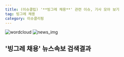 ```yaml
---
title: (이슈클립) '**빙그레 채용**' 관련 이슈, 기사 모아 보기
tag: 빙그레 채용
category: 이슈클리핑
---
```

![wordcloud](https://s3.ap-northeast-2.amazonaws.com/lyrics101-wordcloud/2018-09-28-1538120443.png)
![news_img](https://user-images.githubusercontent.com/42597476/44507050-1206f400-a6e4-11e8-8d98-7ffbfebb353f.png)
## **'**빙그레 채용**'** 뉴스속보 검색결과

